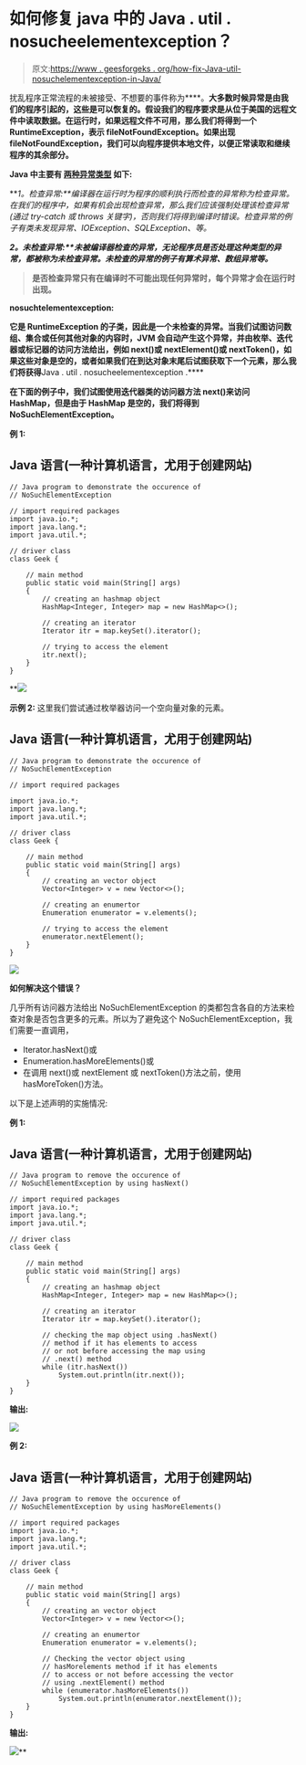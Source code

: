 # 如何修复 java 中的 Java . util . nosucheelementexception？

> 原文:[https://www . geesforgeks . org/how-fix-Java-util-nosuchelementexception-in-Java/](https://www.geeksforgeeks.org/how-to-fix-java-util-nosuchelementexception-in-java/)

扰乱程序正常流程的未被接受、不想要的事件称为[](https://www.geeksforgeeks.org/exceptions-in-java/)****。**大多数时候异常是由我们的程序引起的，这些是可以恢复的。假设我们的程序要求是从位于美国的远程文件中读取数据。在运行时，如果远程文件不可用，那么我们将得到一个 RuntimeException，表示 fileNotFoundException。如果出现 fileNotFoundException，我们可以向程序提供本地文件，以便正常读取和继续程序的其余部分。**

****Java 中主要有** [**两种异常类型**](https://www.geeksforgeeks.org/checked-vs-unchecked-exceptions-in-java/) **如下:****

****1。检查异常:**编译器在运行时为程序的顺利执行而检查的异常称为检查异常。在我们的程序中，如果有机会出现检查异常，那么我们应该强制处理该检查异常(通过 try-catch 或 throws 关键字)，否则我们将得到编译时错误。检查异常的例子有*类未发现异常、IOException、SQLException、*等。**

****2。未检查异常:**未被编译器检查的异常，无论程序员是否处理这种类型的异常，都被称为未检查异常。未检查的*异常的例子有算术异常、数组异常等。***

> **是否检查异常只有在编译时不可能出现任何异常时，每个异常才会在运行时出现。**

****nosuchtelementexception:****

**它是 RuntimeException 的子类，因此是一个未检查的异常。当我们试图访问数组、集合或任何其他对象的内容时，JVM 会自动产生这个异常，并由枚举、迭代器或标记器的访问方法给出，例如 next()或 nextElement()或 nextToken()，如果这些对象是空的，或者如果我们在到达对象末尾后试图获取下一个元素，那么我们将获得**Java . util . nosucheelementexception .****

**在下面的例子中，我们试图使用迭代器类的访问器方法 next()来访问 HashMap，但是由于 HashMap 是空的，我们将得到 NoSuchElementException。**

****例 1:****

## **Java 语言(一种计算机语言，尤用于创建网站)**

```
// Java program to demonstrate the occurence of
// NoSuchElementException

// import required packages
import java.io.*;
import java.lang.*;
import java.util.*;

// driver class
class Geek {

    // main method
    public static void main(String[] args)
    {
        // creating an hashmap object
        HashMap<Integer, Integer> map = new HashMap<>();

        // creating an iterator
        Iterator itr = map.keySet().iterator();

        // trying to access the element
        itr.next();
    }
}
```

 **![](img/5328e7a669f76055a36f14bb27e079bb.png)

**示例 2:** 这里我们尝试通过枚举器访问一个空向量对象的元素。

## Java 语言(一种计算机语言，尤用于创建网站)

```
// Java program to demonstrate the occurence of
// NoSuchElementException

// import required packages

import java.io.*;
import java.lang.*;
import java.util.*;

// driver class
class Geek {

    // main method
    public static void main(String[] args)
    {
        // creating an vector object
        Vector<Integer> v = new Vector<>();

        // creating an enumertor
        Enumeration enumerator = v.elements();

        // trying to access the element
        enumerator.nextElement();
    }
}
```

![](img/7c45d18a3e24be3c8e4f9f5aca8724cc.png)

**如何解决这个错误？**

几乎所有访问器方法给出 NoSuchElementException 的类都包含各自的方法来检查对象是否包含更多的元素。所以为了避免这个 NoSuchElementException，我们需要一直调用，

*   Iterator.hasNext()或
*   Enumeration.hasMoreElements()或
*   在调用 next()或 nextElement 或 nextToken()方法之前，使用 hasMoreToken()方法。

以下是上述声明的实施情况:

**例 1:**

## Java 语言(一种计算机语言，尤用于创建网站)

```
// Java program to remove the occurence of
// NoSuchElementException by using hasNext()

// import required packages
import java.io.*;
import java.lang.*;
import java.util.*;

// driver class
class Geek {

    // main method
    public static void main(String[] args)
    {
        // creating an hashmap object
        HashMap<Integer, Integer> map = new HashMap<>();

        // creating an iterator
        Iterator itr = map.keySet().iterator();

        // checking the map object using .hasNext()
        // method if it has elements to access
        // or not before accessing the map using
        // .next() method
        while (itr.hasNext())
            System.out.println(itr.next());
    }
}
```

**输出:**

![](img/511153d04cfcefacb135e434fe8e654f.png)

**例 2:**

## Java 语言(一种计算机语言，尤用于创建网站)

```
// Java program to remove the occurence of
// NoSuchElementException by using hasMoreElements()

// import required packages
import java.io.*;
import java.lang.*;
import java.util.*;

// driver class
class Geek {

    // main method
    public static void main(String[] args)
    {
        // creating an vector object
        Vector<Integer> v = new Vector<>();

        // creating an enumertor
        Enumeration enumerator = v.elements();

        // Checking the vector object using
        // hasMorelements method if it has elements
        // to access or not before accessing the vector
        // using .nextElement() method
        while (enumerator.hasMoreElements())
            System.out.println(enumerator.nextElement());
    }
}
```

**输出:**

![](img/511153d04cfcefacb135e434fe8e654f.png)**